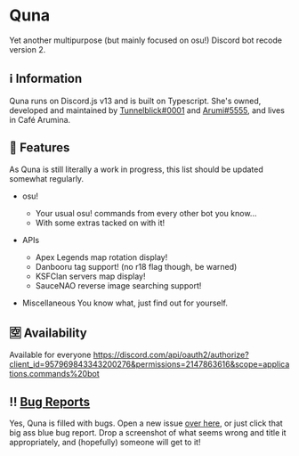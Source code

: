# Quna
Yet another multipurpose (but mainly focused on osu!) Discord bot recode version 2.

## ℹ️ Information
Quna runs on Discord.js v13 and is built on Typescript. She's owned, developed and maintained by [Tunnelblick#0001](https://discord.com/users/203932549746130944) and [Arumi#5555](https://discord.com/users/181380205670170624), and lives in Café Arumina. 

## 💠 Features
As Quna is still literally a work in progress, this list should be updated somewhat regularly.
- osu!
    - Your usual osu! commands from every other bot you know...
    - With some extras tacked on with it!

- APIs
    - Apex Legends map rotation display!
    - Danbooru tag support! (no r18 flag though, be warned)
    - KSFClan servers map display! 
    - SauceNAO reverse image searching support!

- Miscellaneous
    You know what, just find out for yourself.

## 🈳 Availability
Available for everyone
https://discord.com/api/oauth2/authorize?client_id=957969843343200276&permissions=2147863616&scope=applications.commands%20bot

## ‼️ [Bug Reports](https://github.com/Tunnelbliick/qunav2/issues)
Yes, Quna is filled with bugs. Open a new issue [over here](https://github.com/Tunnelbliick/qunav2/issues), or just click that big ass blue bug report. Drop a screenshot of what seems wrong and title it appropriately, and (hopefully) someone will get to it!
